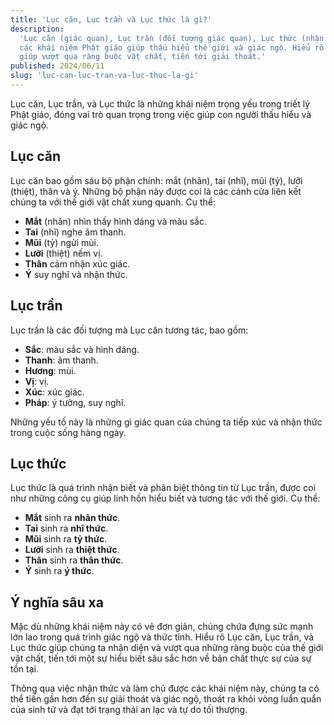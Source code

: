 ```yaml
---
title: 'Lục căn, Lục trần và Lục thức là gì?'
description:
  'Lục căn (giác quan), Lục trần (đối tượng giác quan), Lục thức (nhận thức) là
  các khái niệm Phật giáo giúp thấu hiểu thế giới và giác ngộ. Hiểu rõ chúng
  giúp vượt qua ràng buộc vật chất, tiến tới giải thoát.'
published: 2024/06/11
slug: 'luc-can-luc-tran-va-luc-thuc-la-gi'
---
```


Lục căn, Lục trần, và Lục thức là những khái niệm trọng yếu trong triết lý Phật
giáo, đóng vai trò quan trọng trong việc giúp con người thấu hiểu và giác ngộ.

## Lục căn

Lục căn bao gồm sáu bộ phận chính: mắt (nhãn), tai (nhĩ), mũi (tỷ), lưỡi
(thiệt), thân và ý. Những bộ phận này được coi là các cánh cửa liên kết chúng ta
với thế giới vật chất xung quanh. Cụ thể:

- **Mắt** (nhãn) nhìn thấy hình dáng và màu sắc.
- **Tai** (nhĩ) nghe âm thanh.
- **Mũi** (tỷ) ngửi mùi.
- **Lưỡi** (thiệt) nếm vị.
- **Thân** cảm nhận xúc giác.
- **Ý** suy nghĩ và nhận thức.

## Lục trần

Lục trần là các đối tượng mà Lục căn tương tác, bao gồm:

- **Sắc**: màu sắc và hình dáng.
- **Thanh**: âm thanh.
- **Hương**: mùi.
- **Vị**: vị.
- **Xúc**: xúc giác.
- **Pháp**: ý tưởng, suy nghĩ.

Những yếu tố này là những gì giác quan của chúng ta tiếp xúc và nhận thức trong
cuộc sống hàng ngày.

## Lục thức

Lục thức là quá trình nhận biết và phân biệt thông tin từ Lục trần, được coi như
những công cụ giúp linh hồn hiểu biết và tương tác với thế giới. Cụ thể:

- **Mắt** sinh ra **nhãn thức**.
- **Tai** sinh ra **nhĩ thức**.
- **Mũi** sinh ra **tỷ thức**.
- **Lưỡi** sinh ra **thiệt thức**.
- **Thân** sinh ra **thân thức**.
- **Ý** sinh ra **ý thức**.

## Ý nghĩa sâu xa

Mặc dù những khái niệm này có vẻ đơn giản, chúng chứa đựng sức mạnh lớn lao
trong quá trình giác ngộ và thức tỉnh. Hiểu rõ Lục căn, Lục trần, và Lục thức
giúp chúng ta nhận diện và vượt qua những ràng buộc của thế giới vật chất, tiến
tới một sự hiểu biết sâu sắc hơn về bản chất thực sự của sự tồn tại.

Thông qua việc nhận thức và làm chủ được các khái niệm này, chúng ta có thể tiến
gần hơn đến sự giải thoát và giác ngộ, thoát ra khỏi vòng luẩn quẩn của sinh tử
và đạt tới trạng thái an lạc và tự do tối thượng.
